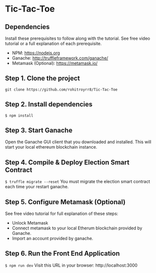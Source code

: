
# Tic-Tac-Toe

## Dependencies
Install these prerequisites to follow along with the tutorial. See free video tutorial or a full explanation of each prerequisite.
- NPM: https://nodejs.org
- Ganache: http://truffleframework.com/ganache/
- Metamask (Optional): https://metamask.io/


## Step 1. Clone the project
`git clone https://github.com/rohitroyrr8/Tic-Tac-Toe`

## Step 2. Install dependencies
```
$ npm install
```
## Step 3. Start Ganache
Open the Ganache GUI client that you downloaded and installed. This will start your local ethereum blockchain instance.

## Step 4. Compile & Deploy Election Smart Contract
`$ truffle migrate --reset`
You must migrate the election smart contract each time your restart ganache.

## Step 5. Configure Metamask (Optional)
See free video tutorial for full explanation of these steps:
- Unlock Metamask
- Connect metamask to your local Etherum blockchain provided by Ganache.
- Import an account provided by ganache.

## Step 6. Run the Front End Application
`$ npm run dev`
Visit this URL in your browser: http://localhost:3000

